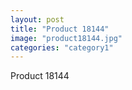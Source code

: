 ```yaml
---
layout: post
title: "Product 18144"
image: "product18144.jpg"
categories: "category1"
---
```

Product 18144
